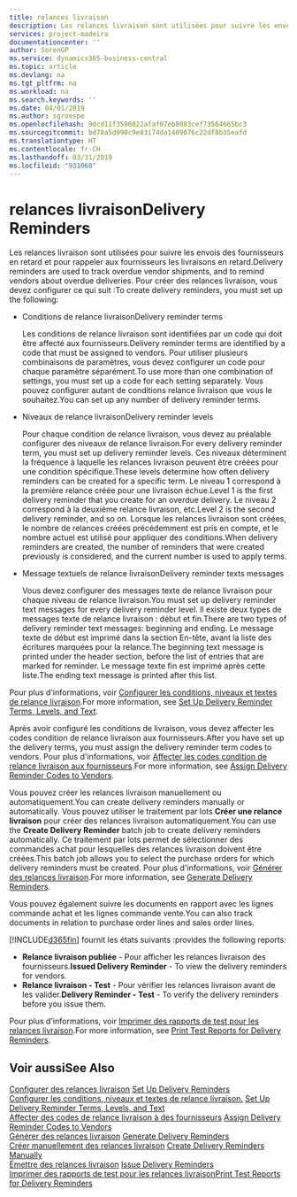 ```yaml
---
title: relances livraison
description: Les relances livraison sont utilisées pour suivre les envois des fournisseurs en retard et pour rappeler aux fournisseurs les livraisons en retard.
services: project-madeira
documentationcenter: ''
author: SorenGP
ms.service: dynamics365-business-central
ms.topic: article
ms.devlang: na
ms.tgt_pltfrm: na
ms.workload: na
ms.search.keywords: ''
ms.date: 04/01/2019
ms.author: sgroespe
ms.openlocfilehash: 9dcd11f3596022afaf07eb8083cef73564665bc3
ms.sourcegitcommit: bd78a5d990c9e83174da1409076c22df8b35eafd
ms.translationtype: HT
ms.contentlocale: fr-CH
ms.lasthandoff: 03/31/2019
ms.locfileid: "931068"
---
```

# <a name="delivery-reminders"></a><span data-ttu-id="b03dd-103">relances livraison</span><span class="sxs-lookup"><span data-stu-id="b03dd-103">Delivery Reminders</span></span>
<span data-ttu-id="b03dd-104">Les relances livraison sont utilisées pour suivre les envois des fournisseurs en retard et pour rappeler aux fournisseurs les livraisons en retard.</span><span class="sxs-lookup"><span data-stu-id="b03dd-104">Delivery reminders are used to track overdue vendor shipments, and to remind vendors about overdue deliveries.</span></span> <span data-ttu-id="b03dd-105">Pour créer des relances livraison, vous devez configurer ce qui suit :</span><span class="sxs-lookup"><span data-stu-id="b03dd-105">To create delivery reminders, you must set up the following:</span></span>  

- <span data-ttu-id="b03dd-106">Conditions de relance livraison</span><span class="sxs-lookup"><span data-stu-id="b03dd-106">Delivery reminder terms</span></span>  

    <span data-ttu-id="b03dd-107">Les conditions de relance livraison sont identifiées par un code qui doit être affecté aux fournisseurs.</span><span class="sxs-lookup"><span data-stu-id="b03dd-107">Delivery reminder terms are identified by a code that must be assigned to vendors.</span></span> <span data-ttu-id="b03dd-108">Pour utiliser plusieurs combinaisons de paramètres, vous devez configurer un code pour chaque paramètre séparément.</span><span class="sxs-lookup"><span data-stu-id="b03dd-108">To use more than one combination of settings, you must set up a code for each setting separately.</span></span> <span data-ttu-id="b03dd-109">Vous pouvez configurer autant de conditions relance livraison que vous le souhaitez.</span><span class="sxs-lookup"><span data-stu-id="b03dd-109">You can set up any number of delivery reminder terms.</span></span>  

- <span data-ttu-id="b03dd-110">Niveaux de relance livraison</span><span class="sxs-lookup"><span data-stu-id="b03dd-110">Delivery reminder levels</span></span>  

    <span data-ttu-id="b03dd-111">Pour chaque condition de relance livraison, vous devez au préalable configurer des niveaux de relance livraison.</span><span class="sxs-lookup"><span data-stu-id="b03dd-111">For every delivery reminder term, you must set up delivery reminder levels.</span></span> <span data-ttu-id="b03dd-112">Ces niveaux déterminent la fréquence à laquelle les relances livraison peuvent être créées pour une condition spécifique.</span><span class="sxs-lookup"><span data-stu-id="b03dd-112">These levels determine how often delivery reminders can be created for a specific term.</span></span> <span data-ttu-id="b03dd-113">Le niveau 1 correspond à la première relance créée pour une livraison échue.</span><span class="sxs-lookup"><span data-stu-id="b03dd-113">Level 1 is the first delivery reminder that you create for an overdue delivery.</span></span> <span data-ttu-id="b03dd-114">Le niveau 2 correspond à la deuxième relance livraison, etc.</span><span class="sxs-lookup"><span data-stu-id="b03dd-114">Level 2 is the second delivery reminder, and so on.</span></span> <span data-ttu-id="b03dd-115">Lorsque les relances livraison sont créées, le nombre de relances créées précédemment est pris en compte, et le nombre actuel est utilisé pour appliquer des conditions.</span><span class="sxs-lookup"><span data-stu-id="b03dd-115">When delivery reminders are created, the number of reminders that were created previously is considered, and the current number is used to apply terms.</span></span>  

- <span data-ttu-id="b03dd-116">Message textuels de relance livraison</span><span class="sxs-lookup"><span data-stu-id="b03dd-116">Delivery reminder texts messages</span></span>  

    <span data-ttu-id="b03dd-117">Vous devez configurer des messages texte de relance livraison pour chaque niveau de relance livraison.</span><span class="sxs-lookup"><span data-stu-id="b03dd-117">You must set up delivery reminder text messages for every delivery reminder level.</span></span> <span data-ttu-id="b03dd-118">Il existe deux types de messages texte de relance livraison : début et fin.</span><span class="sxs-lookup"><span data-stu-id="b03dd-118">There are two types of delivery reminder text messages: beginning and ending.</span></span> <span data-ttu-id="b03dd-119">Le message texte de début est imprimé dans la section En-tête, avant la liste des écritures marquées pour la relance.</span><span class="sxs-lookup"><span data-stu-id="b03dd-119">The beginning text message is printed under the header section, before the list of entries that are marked for reminder.</span></span> <span data-ttu-id="b03dd-120">Le message texte fin est imprimé après cette liste.</span><span class="sxs-lookup"><span data-stu-id="b03dd-120">The ending text message is printed after this list.</span></span>  

<span data-ttu-id="b03dd-121">Pour plus d'informations, voir [Configurer les conditions, niveaux et textes de relance livraison](how-to-set-up-delivery-reminder-terms-levels-and-text.md).</span><span class="sxs-lookup"><span data-stu-id="b03dd-121">For more information, see [Set Up Delivery Reminder Terms, Levels, and Text](how-to-set-up-delivery-reminder-terms-levels-and-text.md).</span></span>  

<span data-ttu-id="b03dd-122">Après avoir configuré les conditions de livraison, vous devez affecter les codes condition de relance livraison aux fournisseurs.</span><span class="sxs-lookup"><span data-stu-id="b03dd-122">After you have set up the delivery terms, you must assign the delivery reminder term codes to vendors.</span></span> <span data-ttu-id="b03dd-123">Pour plus d'informations, voir [Affecter les codes condition de relance livraison aux fournisseurs](how-to-assign-delivery-reminder-codes-to-vendors.md).</span><span class="sxs-lookup"><span data-stu-id="b03dd-123">For more information, see [Assign Delivery Reminder Codes to Vendors](how-to-assign-delivery-reminder-codes-to-vendors.md).</span></span>  

<span data-ttu-id="b03dd-124">Vous pouvez créer les relances livraison manuellement ou automatiquement.</span><span class="sxs-lookup"><span data-stu-id="b03dd-124">You can create delivery reminders manually or automatically.</span></span> <span data-ttu-id="b03dd-125">Vous pouvez utiliser le traitement par lots **Créer une relance livraison** pour créer des relances livraison automatiquement.</span><span class="sxs-lookup"><span data-stu-id="b03dd-125">You can use the **Create Delivery Reminder** batch job to create delivery reminders automatically.</span></span> <span data-ttu-id="b03dd-126">Ce traitement par lots permet de sélectionner des commandes achat pour lesquelles des relances livraison doivent être créées.</span><span class="sxs-lookup"><span data-stu-id="b03dd-126">This batch job allows you to select the purchase orders for which delivery reminders must be created.</span></span> <span data-ttu-id="b03dd-127">Pour plus d'informations, voir [Générer des relances livraison](how-to-issue-delivery-reminders.md).</span><span class="sxs-lookup"><span data-stu-id="b03dd-127">For more information, see [Generate Delivery Reminders](how-to-issue-delivery-reminders.md).</span></span>  

<span data-ttu-id="b03dd-128">Vous pouvez également suivre les documents en rapport avec les lignes commande achat et les lignes commande vente.</span><span class="sxs-lookup"><span data-stu-id="b03dd-128">You can also track documents in relation to purchase order lines and sales order lines.</span></span>  

[!INCLUDE[d365fin](../../includes/d365fin_md.md)] <span data-ttu-id="b03dd-129">fournit les états suivants :</span><span class="sxs-lookup"><span data-stu-id="b03dd-129">provides the following reports:</span></span>  

- <span data-ttu-id="b03dd-130">**Relance livraison publiée** - Pour afficher les relances livraison des fournisseurs.</span><span class="sxs-lookup"><span data-stu-id="b03dd-130">**Issued Delivery Reminder** - To view the delivery reminders for vendors.</span></span>  
- <span data-ttu-id="b03dd-131">**Relance livraison - Test** - Pour vérifier les relances livraison avant de les valider.</span><span class="sxs-lookup"><span data-stu-id="b03dd-131">**Delivery Reminder - Test** - To verify the delivery reminders before you issue them.</span></span>  

<span data-ttu-id="b03dd-132">Pour plus d'informations, voir [Imprimer des rapports de test pour les relances livraison](how-to-print-test-reports-for-delivery-reminders.md).</span><span class="sxs-lookup"><span data-stu-id="b03dd-132">For more information, see [Print Test Reports for Delivery Reminders](how-to-print-test-reports-for-delivery-reminders.md).</span></span>  

## <a name="see-also"></a><span data-ttu-id="b03dd-133">Voir aussi</span><span class="sxs-lookup"><span data-stu-id="b03dd-133">See Also</span></span>  
 <span data-ttu-id="b03dd-134">[Configurer des relances livraison](how-to-set-up-delivery-reminders.md) </span><span class="sxs-lookup"><span data-stu-id="b03dd-134">[Set Up Delivery Reminders](how-to-set-up-delivery-reminders.md) </span></span>  
 <span data-ttu-id="b03dd-135">[Configurer les conditions, niveaux et textes de relance livraison.](how-to-set-up-delivery-reminder-terms-levels-and-text.md) </span><span class="sxs-lookup"><span data-stu-id="b03dd-135">[Set Up Delivery Reminder Terms, Levels, and Text](how-to-set-up-delivery-reminder-terms-levels-and-text.md) </span></span>  
 <span data-ttu-id="b03dd-136">[Affecter des codes de relance livraison à des fournisseurs](how-to-assign-delivery-reminder-codes-to-vendors.md) </span><span class="sxs-lookup"><span data-stu-id="b03dd-136">[Assign Delivery Reminder Codes to Vendors](how-to-assign-delivery-reminder-codes-to-vendors.md) </span></span>  
 <span data-ttu-id="b03dd-137">[Générer des relances livraison](how-to-generate-delivery-reminders.md) </span><span class="sxs-lookup"><span data-stu-id="b03dd-137">[Generate Delivery Reminders](how-to-generate-delivery-reminders.md) </span></span>  
 <span data-ttu-id="b03dd-138">[Créer manuellement des relances livraison](how-to-create-delivery-reminders-manually.md) </span><span class="sxs-lookup"><span data-stu-id="b03dd-138">[Create Delivery Reminders Manually](how-to-create-delivery-reminders-manually.md) </span></span>  
 <span data-ttu-id="b03dd-139">[Émettre des relances livraison](how-to-issue-delivery-reminders.md) </span><span class="sxs-lookup"><span data-stu-id="b03dd-139">[Issue Delivery Reminders](how-to-issue-delivery-reminders.md) </span></span>  
 [<span data-ttu-id="b03dd-140">Imprimer des rapports de test pour les relances livraison</span><span class="sxs-lookup"><span data-stu-id="b03dd-140">Print Test Reports for Delivery Reminders</span></span>](how-to-print-test-reports-for-delivery-reminders.md)
